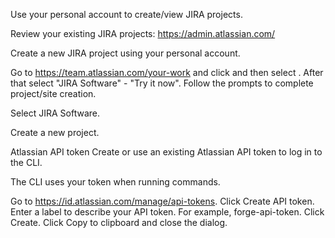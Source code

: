 Use your personal account to create/view JIRA projects.

Review your existing JIRA projects: https://admin.atlassian.com/

Create a new JIRA project using your personal account.

Go to https://team.atlassian.com/your-work and click and then select . After that select "JIRA Software" - "Try it now". Follow the prompts to complete project/site creation.



Select JIRA Software.



Create a new project.



Atlassian API token
Create or use an existing Atlassian API token to log in to the CLI.

The CLI uses your token when running commands.

Go to https://id.atlassian.com/manage/api-tokens.
Click Create API token.
Enter a label to describe your API token. For example, forge-api-token.
Click Create.
Click Copy to clipboard and close the dialog.
